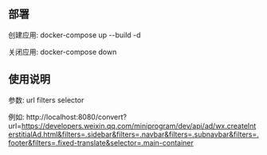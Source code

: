 ## 部署
创建应用:
docker-compose up --build -d


关闭应用:
docker-compose down



## 使用说明
参数:
url
filters
selector

例如:
http://localhost:8080/convert?url=https://developers.weixin.qq.com/miniprogram/dev/api/ad/wx.createInterstitialAd.html&filters=.sidebar&filters=.navbar&filters=.subnavbar&filters=.footer&filters=.fixed-translate&selector=.main-container